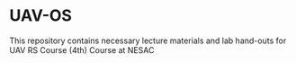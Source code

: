 # UAV-OS

This repository contains necessary lecture materials and lab hand-outs for UAV RS Course (4th) Course at NESAC 
